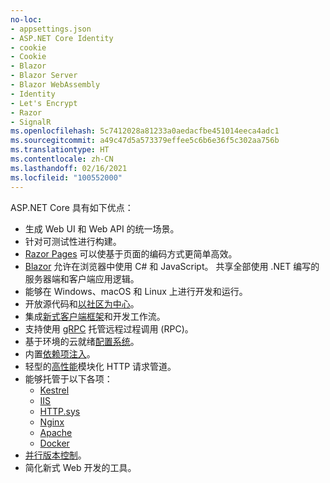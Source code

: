 ```yaml
---
no-loc:
- appsettings.json
- ASP.NET Core Identity
- cookie
- Cookie
- Blazor
- Blazor Server
- Blazor WebAssembly
- Identity
- Let's Encrypt
- Razor
- SignalR
ms.openlocfilehash: 5c7412028a81233a0aedacfbe451014eeca4adc1
ms.sourcegitcommit: a49c47d5a573379effee5c6b6e36f5c302aa756b
ms.translationtype: HT
ms.contentlocale: zh-CN
ms.lasthandoff: 02/16/2021
ms.locfileid: "100552000"
---
```

ASP.NET Core 具有如下优点：

* 生成 Web UI 和 Web API 的统一场景。
* 针对可测试性进行构建。
* [Razor Pages](xref:razor-pages/index) 可以使基于页面的编码方式更简单高效。
* [Blazor](xref:blazor/index) 允许在浏览器中使用 C# 和 JavaScript。 共享全部使用 .NET 编写的服务器端和客户端应用逻辑。
* 能够在 Windows、macOS 和 Linux 上进行开发和运行。
* 开放源代码和[以社区为中心](https://live.asp.net/)。
* 集成[新式客户端框架](xref:blazor/index)和开发工作流。
* 支持使用 [gRPC](xref:grpc/index) 托管远程过程调用 (RPC)。
* 基于环境的云就绪[配置系统](xref:fundamentals/configuration/index)。
* 内置[依赖项注入](xref:fundamentals/dependency-injection)。
* 轻型的[高性能](https://github.com/aspnet/benchmarks)模块化 HTTP 请求管道。
* 能够托管于以下各项：
  * [Kestrel](xref:fundamentals/servers/kestrel)
  * [IIS](xref:host-and-deploy/iis/index)
  * [HTTP.sys](xref:fundamentals/servers/httpsys)
  * [Nginx](xref:host-and-deploy/linux-nginx)
  * [Apache](xref:host-and-deploy/linux-apache)
  * [Docker](xref:host-and-deploy/docker/index)
* [并行版本控制](/dotnet/standard/choosing-core-framework-server#side-by-side-net-versions-per-application-level)。
* 简化新式 Web 开发的工具。

